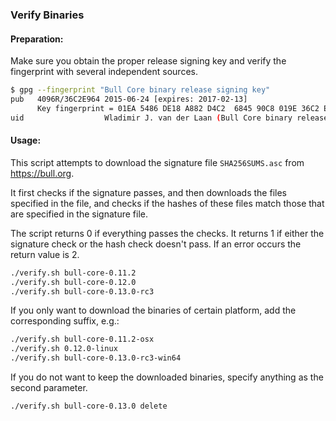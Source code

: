 ### Verify Binaries

#### Preparation:

Make sure you obtain the proper release signing key and verify the fingerprint with several independent sources.

```sh
$ gpg --fingerprint "Bull Core binary release signing key"
pub   4096R/36C2E964 2015-06-24 [expires: 2017-02-13]
      Key fingerprint = 01EA 5486 DE18 A882 D4C2  6845 90C8 019E 36C2 E964
uid                  Wladimir J. van der Laan (Bull Core binary release signing key) <laanwj@gmail.com>
```

#### Usage:

This script attempts to download the signature file `SHA256SUMS.asc` from https://bull.org.

It first checks if the signature passes, and then downloads the files specified in the file, and checks if the hashes of these files match those that are specified in the signature file.

The script returns 0 if everything passes the checks. It returns 1 if either the signature check or the hash check doesn't pass. If an error occurs the return value is 2.


```sh
./verify.sh bull-core-0.11.2
./verify.sh bull-core-0.12.0
./verify.sh bull-core-0.13.0-rc3
```

If you only want to download the binaries of certain platform, add the corresponding suffix, e.g.:

```sh
./verify.sh bull-core-0.11.2-osx
./verify.sh 0.12.0-linux
./verify.sh bull-core-0.13.0-rc3-win64
```

If you do not want to keep the downloaded binaries, specify anything as the second parameter.

```sh
./verify.sh bull-core-0.13.0 delete
```
